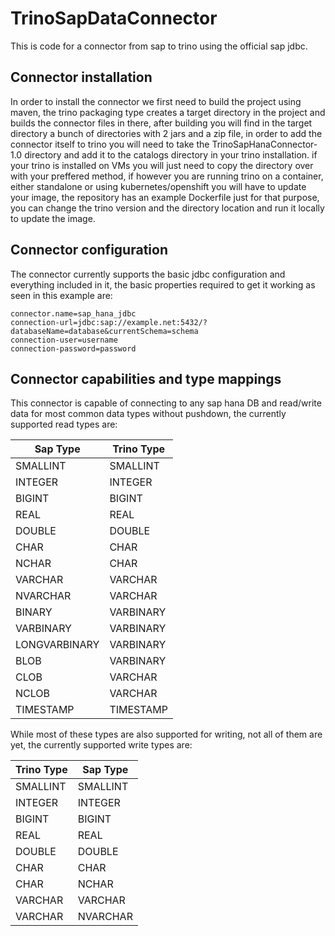 # TrinoSapDataConnector
This is code for a connector from sap to trino using the official sap jdbc.

## Connector installation
In order to install the connector we first need to build the project using maven, the trino packaging type creates a target directory in the project
and builds the connector files in there, after building you will find in the target directory a bunch of directories with 2 jars and a zip file,
in order to add the connector itself to trino you will need to take the TrinoSapHanaConnector-1.0 directory and add it to the catalogs directory in your trino installation.
if your trino is installed on VMs you will just need to copy the directory over with your preffered method, if however you are running trino on a container, either standalone
or using kubernetes/openshift you will have to update your image, the repository has an example Dockerfile just for that purpose, you can change the trino version and the 
directory location and run it locally to update the image.

## Connector configuration
The connector currently supports the basic jdbc configuration and everything included in it, the basic properties required to get it working as seen in this example are:
```
connector.name=sap_hana_jdbc
connection-url=jdbc:sap://example.net:5432/?databaseName=database&currentSchema=schema
connection-user=username
connection-password=password
```


## Connector capabilities and type mappings
This connector is capable of connecting to any sap hana DB and read/write data for most common data types without pushdown, the currently supported read types are:

| Sap Type  | Trino Type |
| ------------- | ------------- |
| SMALLINT  | SMALLINT  |
| INTEGER  | INTEGER  |
| BIGINT  | BIGINT  |
| REAL  | REAL  |
| DOUBLE  | DOUBLE  |
| CHAR  | CHAR  |
| NCHAR  | CHAR  |
| VARCHAR  | VARCHAR  |
| NVARCHAR  | VARCHAR  |
| BINARY  | VARBINARY  |
| VARBINARY  | VARBINARY  |
| LONGVARBINARY  | VARBINARY  |
| BLOB  | VARBINARY  |
| CLOB  | VARCHAR  |
| NCLOB  | VARCHAR  |
| TIMESTAMP  | TIMESTAMP  |

While most of these types are also supported for writing, not all of them are yet, the currently supported write types are:

| Trino Type  | Sap Type |
| ------------- | ------------- |
| SMALLINT  | SMALLINT |
| INTEGER  | INTEGER |
| BIGINT  | BIGINT |
| REAL  | REAL |
| DOUBLE  | DOUBLE |
| CHAR  | CHAR |
| CHAR  | NCHAR |
| VARCHAR  | VARCHAR |
| VARCHAR  | NVARCHAR |

